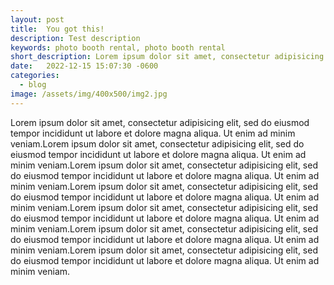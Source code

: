 ```yaml
---
layout: post
title:  You got this!
description: Test description
keywords: photo booth rental, photo booth rental
short_description: Lorem ipsum dolor sit amet, consectetur adipisicing elit, sed do eiusmod tempor incididunt ut labore et dolore magna aliqua. Ut enim ad minim veniam.
date:   2022-12-15 15:07:30 -0600
categories:  
  - blog
image: /assets/img/400x500/img2.jpg
---
```

Lorem ipsum dolor sit amet, consectetur adipisicing elit, sed do eiusmod tempor incididunt ut labore et dolore magna aliqua. Ut enim ad minim veniam.Lorem ipsum dolor sit amet, consectetur adipisicing elit, sed do eiusmod tempor incididunt ut labore et dolore magna aliqua. Ut enim ad minim veniam.Lorem ipsum dolor sit amet, consectetur adipisicing elit, sed do eiusmod tempor incididunt ut labore et dolore magna aliqua. Ut enim ad minim veniam.Lorem ipsum dolor sit amet, consectetur adipisicing elit, sed do eiusmod tempor incididunt ut labore et dolore magna aliqua. Ut enim ad minim veniam.Lorem ipsum dolor sit amet, consectetur adipisicing elit, sed do eiusmod tempor incididunt ut labore et dolore magna aliqua. Ut enim ad minim veniam.Lorem ipsum dolor sit amet, consectetur adipisicing elit, sed do eiusmod tempor incididunt ut labore et dolore magna aliqua. Ut enim ad minim veniam.Lorem ipsum dolor sit amet, consectetur adipisicing elit, sed do eiusmod tempor incididunt ut labore et dolore magna aliqua. Ut enim ad minim veniam.